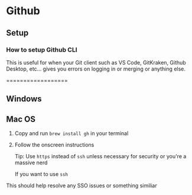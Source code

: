 # Github

## Setup 

### How to setup Github CLI

This is useful for when your Git client such as VS Code, GitKraken, Github Desktop, etc... gives you errors on logging in or merging or anything else.

==================

Windows 
---------------------


Mac OS
---------------------


1. Copy and run ``` brew install gh ``` in your terminal

2. Follow the onscreen instructions 
    
    Tip: Use `https` instead of `ssh` unless necessary for security or you're a massive nerd

    If you want to use `ssh` 

This should help resolve any SSO issues or something similiar 


